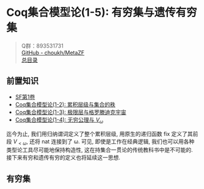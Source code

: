 # Coq集合模型论(1-5): 有穷集与遗传有穷集

> Q群：893531731  
> [GitHub - choukh/MetaZF](https://github.com/choukh/MetaZF)  
> [总目录](https://zhuanlan.zhihu.com/p/524446016)

## 前置知识
- [SF第1卷](https://coq-zh.github.io/SF-zh/lf-current/toc.html)
- [Coq集合模型论(1-2): 累积层级与集合的秩](https://zhuanlan.zhihu.com/p/521339639)  
- [Coq集合模型论(1-3): 极限层与格罗滕迪克宇宙](https://zhuanlan.zhihu.com/p/527492919)  
- [Coq集合模型论(1-4): 无穷公理与 $V_ω$]()

迄今为止, 我们用归纳谓词定义了整个累积层级, 用原生的递归函数 fix 定义了其前段 $V_{<ω}$, 还将 nat 连接到了 ω. 可见, 即使是工作在经典逻辑, 我们也可以用各种类型论工具尽可能地保持构造性, 这在持集合一贯论的传统教科书中是不可能的. 接下来有穷和遗传有穷的定义也将延续这一思想.

## 有穷集



